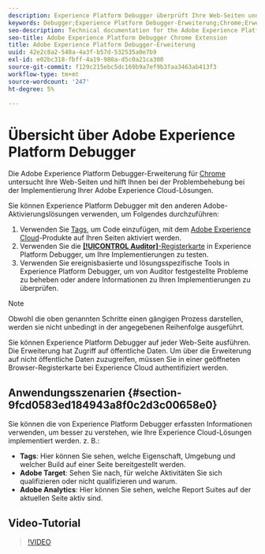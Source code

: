 ```yaml
---
description: Experience Platform Debugger überprüft Ihre Web-Seiten und hilft Ihnen bei der Problembehebung bei der Implementierung Ihrer Experience Cloud-Lösungen.
keywords: Debugger;Experience Platform Debugger-Erweiterung;Chrome;Erweiterung
seo-description: Technical documentation for the Adobe Experience Platform Debugger Chrome Extension - examine your web pages and understand problems with your Experience Cloud solution mplementations
seo-title: Adobe Experience Platform Debugger Chrome Extension
title: Adobe Experience Platform Debugger-Erweiterung
uuid: 42e2c8a2-548a-4a3f-b57d-532535a0e7b9
exl-id: e02bc318-fbff-4a19-980a-d5c0a21ca300
source-git-commit: f129c215ebc5dc169b9a7ef9b3faa3463ab413f3
workflow-type: tm+mt
source-wordcount: '247'
ht-degree: 5%

---
```


# Übersicht über Adobe Experience Platform Debugger

Die Adobe Experience Platform Debugger-Erweiterung für [Chrome](https://chrome.google.com/webstore/detail/adobe-experience-platform/bfnnokhpnncpkdmbokanobigaccjkpob) untersucht Ihre Web-Seiten und hilft Ihnen bei der Problembehebung bei der Implementierung Ihrer Adobe Experience Cloud-Lösungen.

Sie können Experience Platform Debugger mit den anderen Adobe-Aktivierungslösungen verwenden, um Folgendes durchzuführen:

1. Verwenden Sie [Tags](../tags/home.md), um Code einzufügen, mit dem [Adobe Experience Cloud](https://experienceleague.adobe.com/docs/core-services/interface/experience-cloud.html?lang=de)-Produkte auf Ihren Seiten aktiviert werden.
1. Verwenden Sie die [**[!UICONTROL Auditor &#x200B;]**-Registerkarte](./auditor/overview.md) in Experience Platform Debugger, um Ihre Implementierungen zu testen.
1. Verwenden Sie ereignisbasierte und lösungsspezifische Tools in Experience Platform Debugger, um von Auditor festgestellte Probleme zu beheben oder andere Informationen zu Ihren Implementierungen zu überprüfen.

>[!NOTE]
>
>Obwohl die oben genannten Schritte einen gängigen Prozess darstellen, werden sie nicht unbedingt in der angegebenen Reihenfolge ausgeführt.

Sie können Experience Platform Debugger auf jeder Web-Seite ausführen. Die Erweiterung hat Zugriff auf öffentliche Daten. Um über die Erweiterung auf nicht öffentliche Daten zuzugreifen, müssen Sie in einer geöffneten Browser-Registerkarte bei Experience Cloud authentifiziert werden.

## Anwendungsszenarien {#section-9fcd0583ed184943a8f0c2d3c00658e0}

Sie können die von Experience Platform Debugger erfassten Informationen verwenden, um besser zu verstehen, wie Ihre Experience Cloud-Lösungen implementiert werden. z. B.:

* **Tags**: Hier können Sie sehen, welche Eigenschaft, Umgebung und welcher Build auf einer Seite bereitgestellt werden.
* **Adobe Target**: Sehen Sie nach, für welche Aktivitäten Sie sich qualifizieren oder nicht qualifizieren und warum.
* **Adobe Analytics**: Hier können Sie sehen, welche Report Suites auf der aktuellen Seite aktiv sind.

## Video-Tutorial

>[!VIDEO](https://video.tv.adobe.com/v/32156?quality=12&learn=on)
